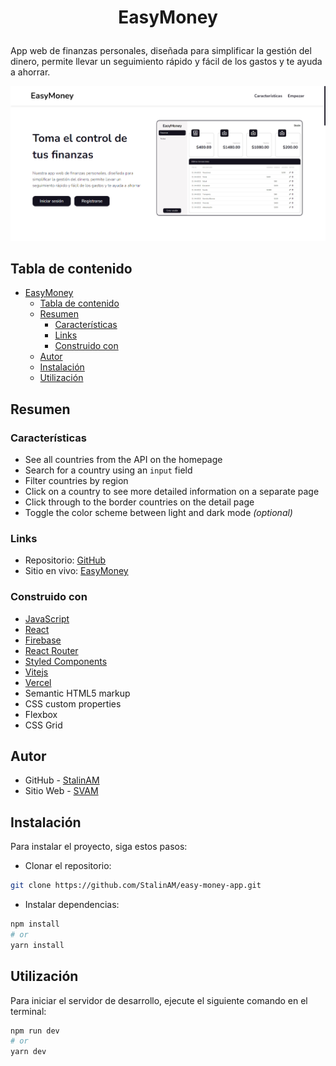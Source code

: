 # <p align="center">EasyMoney</p>

App web de finanzas personales, diseñada para simplificar la gestión del dinero, permite llevar un seguimiento rápido y fácil de los gastos y te ayuda a ahorrar.

![](./public/easy-money.png)

## Tabla de contenido

- [EasyMoney](#easymoney)
  - [Tabla de contenido](#tabla-de-contenido)
  - [Resumen](#resumen)
    - [Características](#características)
    - [Links](#links)
    - [Construido con](#construido-con)
  - [Autor](#autor)
  - [Instalación](#instalación)
  - [Utilización](#utilización)

## Resumen

### Características

- See all countries from the API on the homepage
- Search for a country using an `input` field
- Filter countries by region
- Click on a country to see more detailed information on a separate page
- Click through to the border countries on the detail page
- Toggle the color scheme between light and dark mode _(optional)_

### Links

- Repositorio: [GitHub](https://github.com/StalinAM/easy-money-app)
- Sitio en vivo: [EasyMoney](https://easy-money-app.vercel.app/)

### Construido con

- [JavaScript](https://www.javascript.com/)
- [React](https://react.dev/)
- [Firebase](https://firebase.google.com/?hl=es-419)
- [React Router](https://reactrouter.com/en/main)
- [Styled Components](https://styled-components.com)
- [Vitejs](https://vitejs.dev/)
- [Vercel](https://vercel.com)
- Semantic HTML5 markup
- CSS custom properties
- Flexbox
- CSS Grid

## Autor

- GitHub - [StalinAM](https://github.com/StalinAM)
- Sitio Web - [SVAM](https://svam.netlify.app/)

## Instalación

Para instalar el proyecto, siga estos pasos:

- Clonar el repositorio:

```bash
git clone https://github.com/StalinAM/easy-money-app.git
```

- Instalar dependencias:

```bash
npm install
# or
yarn install
```

## Utilización

Para iniciar el servidor de desarrollo, ejecute el siguiente comando en el terminal:

```bash
npm run dev
# or
yarn dev
```
